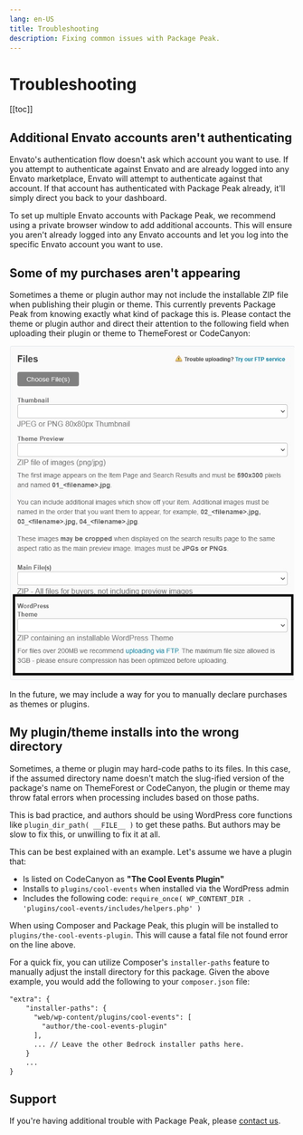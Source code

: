 ```yaml
---
lang: en-US
title: Troubleshooting
description: Fixing common issues with Package Peak.
---
```


# Troubleshooting
[[toc]]

## Additional Envato accounts aren't authenticating
Envato's authentication flow doesn't ask which account you want to use. If you attempt to authenticate against Envato and are already logged into any Envato marketplace, Envato will attempt to authenticate against that account. If that account has authenticated with Package Peak already, it'll simply direct you back to your dashboard.

To set up multiple Envato accounts with Package Peak, we recommend using a private browser window to add additional accounts. This will ensure you aren't already logged into any Envato accounts and let you log into the specific Envato account you want to use.

## Some of my purchases aren't appearing
Sometimes a theme or plugin author may not include the installable ZIP file when publishing their plugin or theme. This currently prevents Package Peak from knowing exactly what kind of package this is. Please contact the theme or plugin author and direct their attention to the following field when uploading their plugin or theme to ThemeForest or CodeCanyon:

![Installable file field](./assets/installable-upload.jpg)

In the future, we may include a way for you to manually declare purchases as themes or plugins.

## My plugin/theme installs into the wrong directory
Sometimes, a theme or plugin may hard-code paths to its files. In this case, if the assumed directory name doesn't match the slug-ified version of the package's name on ThemeForest or CodeCanyon, the plugin or theme may throw fatal errors when processing includes based on those paths.

This is bad practice, and authors should be using WordPress core functions like `plugin_dir_path( __FILE__ )` to get these paths. But authors may be slow to fix this, or unwilling to fix it at all.

This can be best explained with an example. Let's assume we have a plugin that:
- Is listed on CodeCanyon as **"The Cool Events Plugin"**
- Installs to `plugins/cool-events` when installed via the WordPress admin
- Includes the following code: `require_once( WP_CONTENT_DIR . 'plugins/cool-events/includes/helpers.php' )`

When using Composer and Package Peak, this plugin will be installed to `plugins/the-cool-events-plugin`. This will cause a fatal file not found error on the line above.

For a quick fix, you can utilize Composer's `installer-paths` feature to manually adjust the install directory for this package. Given the above example, you would add the following to your `composer.json` file:

```
"extra": {
    "installer-paths": {
      "web/wp-content/plugins/cool-events": [
        "author/the-cool-events-plugin"
      ],
      ... // Leave the other Bedrock installer paths here.
    }
	...
}
```

## Support
If you're having additional trouble with Package Peak, please [contact us](mailto:ethan@sternerstuff.dev).